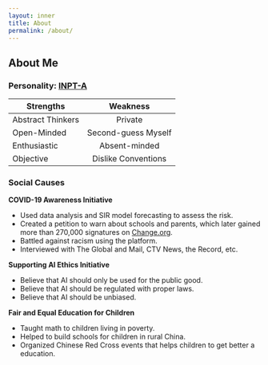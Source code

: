 ```yaml
---
layout: inner
title: About
permalink: /about/
---
```


## About Me

### Personality: [INPT-A](https://www.16personalities.com/profiles/142e9ccb7ed1a)

| **Strengths**      | **Weakness**        |
| ------------------ |:-------------------:|
| Abstract Thinkers  | Private             |
| Open-Minded        | Second-guess Myself |
| Enthusiastic       | Absent-minded       |
| Objective          | Dislike Conventions |

### Social Causes

**COVID-19 Awareness Initiative**

* Used data analysis and SIR model forecasting to assess the risk. 
* Created a petition to warn about schools and parents, which later gained more than 270,000 signatures on [Change.org](https://www.change.org/p/close-all-schools-in-canada-immediately-to-stop-covid-19).
* Battled against racism using the platform.
* Interviewed with The Global and Mail, CTV News, the Record, etc.

**Supporting AI Ethics Initiative**

* Believe that AI should only be used for the public good.
* Believe that AI should be regulated with proper laws.
* Believe that AI should be unbiased.

**Fair and Equal Education for Children**

* Taught math to children living in poverty.
* Helped to build schools for children in rural China.
* Organized Chinese Red Cross events that helps children to get better a education.





